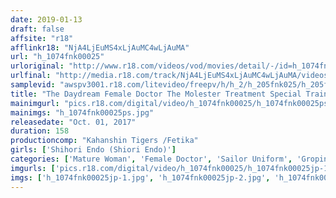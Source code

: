 ```yaml
---
date: 2019-01-13
draft: false
affsite: "r18"
afflinkr18: "NjA4LjEuMS4xLjAuMC4wLjAuMA"
url: "h_1074fnk00025"
urloriginal: "http://www.r18.com/videos/vod/movies/detail/-/id=h_1074fnk00025"
urlfinal: "http://media.r18.com/track/NjA4LjEuMS4xLjAuMC4wLjAuMA/videos/vod/movies/detail/-/id=h_1074fnk00025"
samplevid: "awspv3001.r18.com/litevideo/freepv/h/h_2/h_205fnk025/h_205fnk025_dmb_w.mp4"
title: "The Daydream Female Doctor The Molester Treatment Special Train A Beautiful And Intelligent Mature Woman In A Tight Skirt Is Being Defiled And Degraded Shihori Endo"
mainimgurl: "pics.r18.com/digital/video/h_1074fnk00025/h_1074fnk00025ps.jpg"
mainimgs: "h_1074fnk00025ps.jpg"
releasedate: "Oct. 01, 2017"
duration: 158
productioncomp: "Kahanshin Tigers /Fetika"
girls: ['Shihori Endo (Shiori Endo)']
categories: ['Mature Woman', 'Female Doctor', 'Sailor Uniform', 'Groping', 'Featured Actress', 'BUKKAKE', 'Urination', 'Hi-Def']
imgurls: ['pics.r18.com/digital/video/h_1074fnk00025/h_1074fnk00025jp-1.jpg', 'pics.r18.com/digital/video/h_1074fnk00025/h_1074fnk00025jp-2.jpg', 'pics.r18.com/digital/video/h_1074fnk00025/h_1074fnk00025jp-3.jpg', 'pics.r18.com/digital/video/h_1074fnk00025/h_1074fnk00025jp-4.jpg', 'pics.r18.com/digital/video/h_1074fnk00025/h_1074fnk00025jp-5.jpg', 'pics.r18.com/digital/video/h_1074fnk00025/h_1074fnk00025jp-6.jpg', 'pics.r18.com/digital/video/h_1074fnk00025/h_1074fnk00025jp-7.jpg', 'pics.r18.com/digital/video/h_1074fnk00025/h_1074fnk00025jp-8.jpg', 'pics.r18.com/digital/video/h_1074fnk00025/h_1074fnk00025jp-9.jpg', 'pics.r18.com/digital/video/h_1074fnk00025/h_1074fnk00025jp-10.jpg', 'pics.r18.com/digital/video/h_1074fnk00025/h_1074fnk00025jp-11.jpg', 'pics.r18.com/digital/video/h_1074fnk00025/h_1074fnk00025jp-12.jpg', 'pics.r18.com/digital/video/h_1074fnk00025/h_1074fnk00025jp-13.jpg', 'pics.r18.com/digital/video/h_1074fnk00025/h_1074fnk00025jp-14.jpg', 'pics.r18.com/digital/video/h_1074fnk00025/h_1074fnk00025jp-15.jpg', 'pics.r18.com/digital/video/h_1074fnk00025/h_1074fnk00025jp-16.jpg', 'pics.r18.com/digital/video/h_1074fnk00025/h_1074fnk00025jp-17.jpg', 'pics.r18.com/digital/video/h_1074fnk00025/h_1074fnk00025jp-18.jpg', 'pics.r18.com/digital/video/h_1074fnk00025/h_1074fnk00025jp-19.jpg', 'pics.r18.com/digital/video/h_1074fnk00025/h_1074fnk00025jp-20.jpg']
imgs: ['h_1074fnk00025jp-1.jpg', 'h_1074fnk00025jp-2.jpg', 'h_1074fnk00025jp-3.jpg', 'h_1074fnk00025jp-4.jpg', 'h_1074fnk00025jp-5.jpg', 'h_1074fnk00025jp-6.jpg', 'h_1074fnk00025jp-7.jpg', 'h_1074fnk00025jp-8.jpg', 'h_1074fnk00025jp-9.jpg', 'h_1074fnk00025jp-10.jpg', 'h_1074fnk00025jp-11.jpg', 'h_1074fnk00025jp-12.jpg', 'h_1074fnk00025jp-13.jpg', 'h_1074fnk00025jp-14.jpg', 'h_1074fnk00025jp-15.jpg', 'h_1074fnk00025jp-16.jpg', 'h_1074fnk00025jp-17.jpg', 'h_1074fnk00025jp-18.jpg', 'h_1074fnk00025jp-19.jpg', 'h_1074fnk00025jp-20.jpg']
---
```

